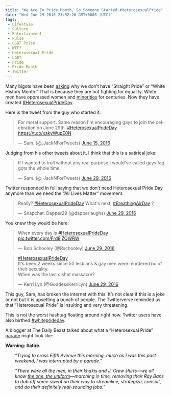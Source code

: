 ```yaml
---
title: "We Are In Pride Month, So Someone Started #HeterosexualPride"
date: "Wed Jun 29 2016 23:52:26 GMT+0000 (UTC)"
tags: 
 - Lifestyle
 - Culture
 - Entertainment
 - Pulse
 - LGBT Pulse
 - WTF?
 - Heterosexual Pride
 - LGBT
 - Pride
 - Pride Month
 - Twitter
---
```

<p>Many bigots have been <a href="http://www.thenewcivilrightsmovement.com/davidbadash/_heterosexualprideday_is_trending_on_twitter_here_s_the_guy_who_started_it_and_here_are_some_of_the_best_responses" onclick="__gaTracker(&apos;send&apos;, &apos;event&apos;, &apos;outbound-article&apos;, &apos;http://www.thenewcivilrightsmovement.com/davidbadash/_heterosexualprideday_is_trending_on_twitter_here_s_the_guy_who_started_it_and_here_are_some_of_the_best_responses&apos;, &apos;asking&apos;);" target="_blank">asking</a> why we don&#x2019;t have &#x201C;Straight Pride&#x201D; or &#x201C;White History Month.&#x201D; That is because they are not fighting for equality. White men have oppressed women and <a href="https://www.quora.com/Why-is-black-pride-good-but-white-pride-bad" onclick="__gaTracker(&apos;send&apos;, &apos;event&apos;, &apos;outbound-article&apos;, &apos;https://www.quora.com/Why-is-black-pride-good-but-white-pride-bad&apos;, &apos;minorities&apos;);">minorities</a> for centuries. Now they have created <a href="https://twitter.com/search?vertical=default&amp;q=%23heterosexualprideday&amp;src=typd" onclick="__gaTracker(&apos;send&apos;, &apos;event&apos;, &apos;outbound-article&apos;, &apos;https://twitter.com/search?vertical=default&amp;q=%23heterosexualprideday&amp;src=typd&apos;, &apos;#HeterosexualPrideDay&apos;);" target="_blank">#HeterosexualPrideDay</a>.</p><p>Here is the tweet from the guy&#xA0;who started it:</p><blockquote class="twitter-tweet" data-width="500"><p lang="en" dir="ltr">For moral support. Same reason I&apos;m encouraging gays to join the celebration on June 29th. <a href="https://twitter.com/hashtag/HeterosexualPrideDay?src=hash" onclick="__gaTracker(&apos;send&apos;, &apos;event&apos;, &apos;outbound-article&apos;, &apos;https://twitter.com/hashtag/HeterosexualPrideDay?src=hash&apos;, &apos;#HeterosexualPrideDay&apos;);">#HeterosexualPrideDay</a> <a href="https://t.co/xakyWupE0N" onclick="__gaTracker(&apos;send&apos;, &apos;event&apos;, &apos;outbound-article&apos;, &apos;https://t.co/xakyWupE0N&apos;, &apos;https://t.co/xakyWupE0N&apos;);">https://t.co/xakyWupE0N</a></p>
<p>&#x2014; Sam. (@_JackNForTweets) <a href="https://twitter.com/_JackNForTweets/status/743203822386970625" onclick="__gaTracker(&apos;send&apos;, &apos;event&apos;, &apos;outbound-article&apos;, &apos;https://twitter.com/_JackNForTweets/status/743203822386970625&apos;, &apos;June 15, 2016&apos;);">June 15, 2016</a></p></blockquote><p><script async src="//platform.twitter.com/widgets.js" charset="utf-8"></script></p><p>Judging from his other tweets about it, I think that this is a satirical joke:</p><p><script async src="//platform.twitter.com/widgets.js" charset="utf-8"></script></p><blockquote class="twitter-tweet" data-width="500"><p lang="en" dir="ltr">If I wanted to troll without any real purpose I would&apos;ve called gays faggots the whole time.</p>
<p>&#x2014; Sam. (@_JackNForTweets) <a href="https://twitter.com/_JackNForTweets/status/748263034477383681" onclick="__gaTracker(&apos;send&apos;, &apos;event&apos;, &apos;outbound-article&apos;, &apos;https://twitter.com/_JackNForTweets/status/748263034477383681&apos;, &apos;June 29, 2016&apos;);">June 29, 2016</a></p></blockquote><p><script async src="//platform.twitter.com/widgets.js" charset="utf-8"></script></p><p>Twitter responded in full saying that we don&#x2019;t need Heterosexual Pride Day anymore than we need the &#x201C;All Lives Matter&#x201D; movement.</p><blockquote class="twitter-tweet" data-width="500"><p lang="en" dir="ltr">Really? <a href="https://twitter.com/hashtag/HeterosexualPrideDay?src=hash" onclick="__gaTracker(&apos;send&apos;, &apos;event&apos;, &apos;outbound-article&apos;, &apos;https://twitter.com/hashtag/HeterosexualPrideDay?src=hash&apos;, &apos;#HeterosexualPrideDay&apos;);">#HeterosexualPrideDay</a> What&apos;s next, <a href="https://twitter.com/hashtag/BreathingAirDay?src=hash" onclick="__gaTracker(&apos;send&apos;, &apos;event&apos;, &apos;outbound-article&apos;, &apos;https://twitter.com/hashtag/BreathingAirDay?src=hash&apos;, &apos;#BreathingAirDay&apos;);">#BreathingAirDay</a> ?</p>
<p>&#x2014; Snapchat: Dapper29 (@dapperlaughs) <a href="https://twitter.com/dapperlaughs/status/748072158136504320" onclick="__gaTracker(&apos;send&apos;, &apos;event&apos;, &apos;outbound-article&apos;, &apos;https://twitter.com/dapperlaughs/status/748072158136504320&apos;, &apos;June 29, 2016&apos;);">June 29, 2016</a></p></blockquote><p><script async src="//platform.twitter.com/widgets.js" charset="utf-8"></script></p><p>You knew they would be here:</p><blockquote class="twitter-tweet" data-width="500"><p lang="en" dir="ltr">When every day is <a href="https://twitter.com/hashtag/HeterosexualPrideDay?src=hash" onclick="__gaTracker(&apos;send&apos;, &apos;event&apos;, &apos;outbound-article&apos;, &apos;https://twitter.com/hashtag/HeterosexualPrideDay?src=hash&apos;, &apos;#HeterosexualPrideDay&apos;);">#HeterosexualPrideDay</a> <a href="https://t.co/Frd8jZOWRW" onclick="__gaTracker(&apos;send&apos;, &apos;event&apos;, &apos;outbound-article&apos;, &apos;https://t.co/Frd8jZOWRW&apos;, &apos;pic.twitter.com/Frd8jZOWRW&apos;);">pic.twitter.com/Frd8jZOWRW</a></p>
<p>&#x2014; Bob Schooley (@Rschooley) <a href="https://twitter.com/Rschooley/status/748165004357050368" onclick="__gaTracker(&apos;send&apos;, &apos;event&apos;, &apos;outbound-article&apos;, &apos;https://twitter.com/Rschooley/status/748165004357050368&apos;, &apos;June 29, 2016&apos;);">June 29, 2016</a></p></blockquote><p><script async src="//platform.twitter.com/widgets.js" charset="utf-8"></script></p><blockquote class="twitter-tweet" data-width="500"><p lang="en" dir="ltr"><a href="https://twitter.com/hashtag/HeterosexualPrideDay?src=hash" onclick="__gaTracker(&apos;send&apos;, &apos;event&apos;, &apos;outbound-article&apos;, &apos;https://twitter.com/hashtag/HeterosexualPrideDay?src=hash&apos;, &apos;#HeterosexualPrideDay&apos;);">#HeterosexualPrideDay</a><br>It&apos;s been 2 weeks since 50 lesbians &amp; gay men were murdered bc of their sexuality.<br>When was the last cishet massacre?</p>
<p>&#x2014; Kerri Lyn (@GoddessKerriLyn) <a href="https://twitter.com/GoddessKerriLyn/status/748137348009975808" onclick="__gaTracker(&apos;send&apos;, &apos;event&apos;, &apos;outbound-article&apos;, &apos;https://twitter.com/GoddessKerriLyn/status/748137348009975808&apos;, &apos;June 29, 2016&apos;);">June 29, 2016</a></p></blockquote><p><script async src="//platform.twitter.com/widgets.js" charset="utf-8"></script></p><p>This guy, Sam, has broken the internet with this. It&#x2019;s not clear if this is a joke or not but it is upsetting a bunch of people. The Twitterverse reminded us that &#x201C;Heterosexual Pride&#x201D; is insulting and very threatening.</p><p>This is not the worst hashtag floating around right now. Twitter users have also birthed <a href="https://twitter.com/hashtag/whiteprideday?src=hash" onclick="__gaTracker(&apos;send&apos;, &apos;event&apos;, &apos;outbound-article&apos;, &apos;https://twitter.com/hashtag/whiteprideday?src=hash&apos;, &apos;#whiteprideday&apos;);" target="_blank">#whiteprideday</a>.</p><p>A blogger at The Daily Beast talked about what a &#x201C;Heterosexual Pride&#x201D; <a href="http://www.thedailybeast.com/articles/2016/06/29/happy-heterosexual-pride-day-a-rare-moment-for-straight-love-celebration.html" onclick="__gaTracker(&apos;send&apos;, &apos;event&apos;, &apos;outbound-article&apos;, &apos;http://www.thedailybeast.com/articles/2016/06/29/happy-heterosexual-pride-day-a-rare-moment-for-straight-love-celebration.html&apos;, &apos;parade&apos;);" target="_blank">parade</a> might look like:</p><p><strong>Warning: Satire.</strong></p><div class="wrapper text">
<p style="padding-left: 30px;"><em>&#x201C;Trying to cross Fifth Avenue this morning, much as I was this past weekend, I was interrupted by a parade.&#x201D;</em></p>
</div><div class="wrapper text" style="padding-left: 30px;">
<p><em>&#x201C;There were all the men, in their khakis and J. Crew shirts&#x2014;we all know <a href="https://www.instagram.com/thatjcrewginghamshirt/?hl=en" onclick="__gaTracker(&apos;send&apos;, &apos;event&apos;, &apos;outbound-article&apos;, &apos;https://www.instagram.com/thatjcrewginghamshirt/?hl=en&apos;, &apos;the one, the uniform&apos;);">the one, the uniform</a>&#x2014;marching in time, removing their Ray Bans to dab off some sweat on their way to streamline, strategize, consult, and do their definitely real-sounding jobs.&#x201D;</em></p>
</div>